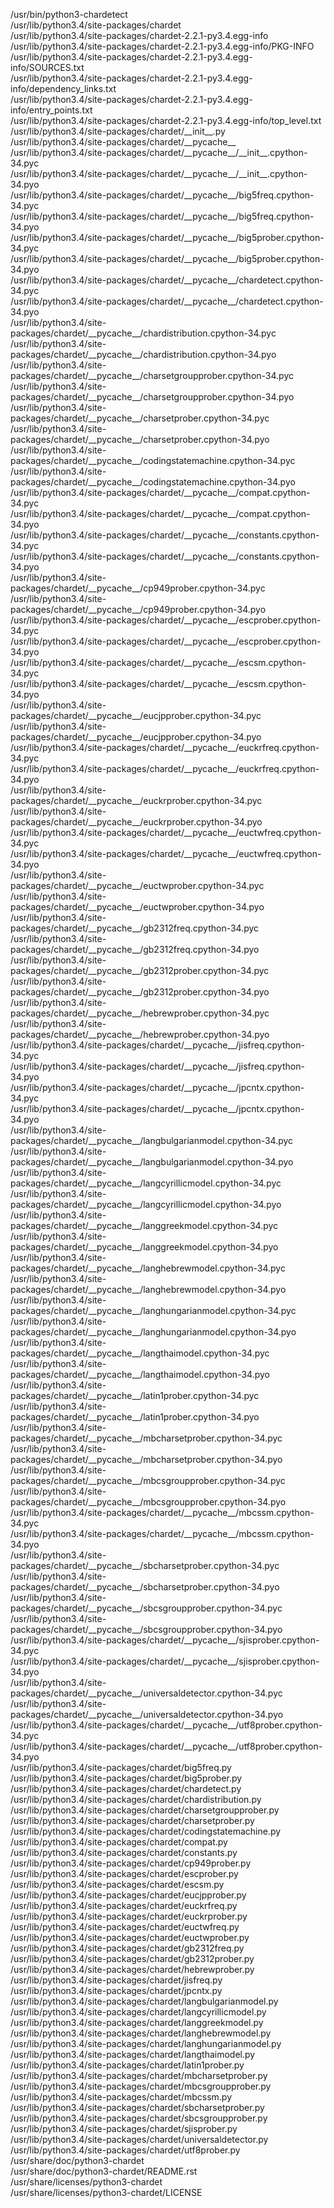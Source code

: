 /usr/bin/python3-chardetect  
/usr/lib/python3.4/site-packages/chardet  
/usr/lib/python3.4/site-packages/chardet-2.2.1-py3.4.egg-info  
/usr/lib/python3.4/site-packages/chardet-2.2.1-py3.4.egg-info/PKG-INFO  
/usr/lib/python3.4/site-packages/chardet-2.2.1-py3.4.egg-info/SOURCES.txt  
/usr/lib/python3.4/site-packages/chardet-2.2.1-py3.4.egg-info/dependency\_links.txt  
/usr/lib/python3.4/site-packages/chardet-2.2.1-py3.4.egg-info/entry\_points.txt  
/usr/lib/python3.4/site-packages/chardet-2.2.1-py3.4.egg-info/top\_level.txt  
/usr/lib/python3.4/site-packages/chardet/\_\_init\_\_.py  
/usr/lib/python3.4/site-packages/chardet/\_\_pycache\_\_  
/usr/lib/python3.4/site-packages/chardet/\_\_pycache\_\_/\_\_init\_\_.cpython-34.pyc  
/usr/lib/python3.4/site-packages/chardet/\_\_pycache\_\_/\_\_init\_\_.cpython-34.pyo  
/usr/lib/python3.4/site-packages/chardet/\_\_pycache\_\_/big5freq.cpython-34.pyc  
/usr/lib/python3.4/site-packages/chardet/\_\_pycache\_\_/big5freq.cpython-34.pyo  
/usr/lib/python3.4/site-packages/chardet/\_\_pycache\_\_/big5prober.cpython-34.pyc  
/usr/lib/python3.4/site-packages/chardet/\_\_pycache\_\_/big5prober.cpython-34.pyo  
/usr/lib/python3.4/site-packages/chardet/\_\_pycache\_\_/chardetect.cpython-34.pyc  
/usr/lib/python3.4/site-packages/chardet/\_\_pycache\_\_/chardetect.cpython-34.pyo  
/usr/lib/python3.4/site-packages/chardet/\_\_pycache\_\_/chardistribution.cpython-34.pyc  
/usr/lib/python3.4/site-packages/chardet/\_\_pycache\_\_/chardistribution.cpython-34.pyo  
/usr/lib/python3.4/site-packages/chardet/\_\_pycache\_\_/charsetgroupprober.cpython-34.pyc  
/usr/lib/python3.4/site-packages/chardet/\_\_pycache\_\_/charsetgroupprober.cpython-34.pyo  
/usr/lib/python3.4/site-packages/chardet/\_\_pycache\_\_/charsetprober.cpython-34.pyc  
/usr/lib/python3.4/site-packages/chardet/\_\_pycache\_\_/charsetprober.cpython-34.pyo  
/usr/lib/python3.4/site-packages/chardet/\_\_pycache\_\_/codingstatemachine.cpython-34.pyc  
/usr/lib/python3.4/site-packages/chardet/\_\_pycache\_\_/codingstatemachine.cpython-34.pyo  
/usr/lib/python3.4/site-packages/chardet/\_\_pycache\_\_/compat.cpython-34.pyc  
/usr/lib/python3.4/site-packages/chardet/\_\_pycache\_\_/compat.cpython-34.pyo  
/usr/lib/python3.4/site-packages/chardet/\_\_pycache\_\_/constants.cpython-34.pyc  
/usr/lib/python3.4/site-packages/chardet/\_\_pycache\_\_/constants.cpython-34.pyo  
/usr/lib/python3.4/site-packages/chardet/\_\_pycache\_\_/cp949prober.cpython-34.pyc  
/usr/lib/python3.4/site-packages/chardet/\_\_pycache\_\_/cp949prober.cpython-34.pyo  
/usr/lib/python3.4/site-packages/chardet/\_\_pycache\_\_/escprober.cpython-34.pyc  
/usr/lib/python3.4/site-packages/chardet/\_\_pycache\_\_/escprober.cpython-34.pyo  
/usr/lib/python3.4/site-packages/chardet/\_\_pycache\_\_/escsm.cpython-34.pyc  
/usr/lib/python3.4/site-packages/chardet/\_\_pycache\_\_/escsm.cpython-34.pyo  
/usr/lib/python3.4/site-packages/chardet/\_\_pycache\_\_/eucjpprober.cpython-34.pyc  
/usr/lib/python3.4/site-packages/chardet/\_\_pycache\_\_/eucjpprober.cpython-34.pyo  
/usr/lib/python3.4/site-packages/chardet/\_\_pycache\_\_/euckrfreq.cpython-34.pyc  
/usr/lib/python3.4/site-packages/chardet/\_\_pycache\_\_/euckrfreq.cpython-34.pyo  
/usr/lib/python3.4/site-packages/chardet/\_\_pycache\_\_/euckrprober.cpython-34.pyc  
/usr/lib/python3.4/site-packages/chardet/\_\_pycache\_\_/euckrprober.cpython-34.pyo  
/usr/lib/python3.4/site-packages/chardet/\_\_pycache\_\_/euctwfreq.cpython-34.pyc  
/usr/lib/python3.4/site-packages/chardet/\_\_pycache\_\_/euctwfreq.cpython-34.pyo  
/usr/lib/python3.4/site-packages/chardet/\_\_pycache\_\_/euctwprober.cpython-34.pyc  
/usr/lib/python3.4/site-packages/chardet/\_\_pycache\_\_/euctwprober.cpython-34.pyo  
/usr/lib/python3.4/site-packages/chardet/\_\_pycache\_\_/gb2312freq.cpython-34.pyc  
/usr/lib/python3.4/site-packages/chardet/\_\_pycache\_\_/gb2312freq.cpython-34.pyo  
/usr/lib/python3.4/site-packages/chardet/\_\_pycache\_\_/gb2312prober.cpython-34.pyc  
/usr/lib/python3.4/site-packages/chardet/\_\_pycache\_\_/gb2312prober.cpython-34.pyo  
/usr/lib/python3.4/site-packages/chardet/\_\_pycache\_\_/hebrewprober.cpython-34.pyc  
/usr/lib/python3.4/site-packages/chardet/\_\_pycache\_\_/hebrewprober.cpython-34.pyo  
/usr/lib/python3.4/site-packages/chardet/\_\_pycache\_\_/jisfreq.cpython-34.pyc  
/usr/lib/python3.4/site-packages/chardet/\_\_pycache\_\_/jisfreq.cpython-34.pyo  
/usr/lib/python3.4/site-packages/chardet/\_\_pycache\_\_/jpcntx.cpython-34.pyc  
/usr/lib/python3.4/site-packages/chardet/\_\_pycache\_\_/jpcntx.cpython-34.pyo  
/usr/lib/python3.4/site-packages/chardet/\_\_pycache\_\_/langbulgarianmodel.cpython-34.pyc  
/usr/lib/python3.4/site-packages/chardet/\_\_pycache\_\_/langbulgarianmodel.cpython-34.pyo  
/usr/lib/python3.4/site-packages/chardet/\_\_pycache\_\_/langcyrillicmodel.cpython-34.pyc  
/usr/lib/python3.4/site-packages/chardet/\_\_pycache\_\_/langcyrillicmodel.cpython-34.pyo  
/usr/lib/python3.4/site-packages/chardet/\_\_pycache\_\_/langgreekmodel.cpython-34.pyc  
/usr/lib/python3.4/site-packages/chardet/\_\_pycache\_\_/langgreekmodel.cpython-34.pyo  
/usr/lib/python3.4/site-packages/chardet/\_\_pycache\_\_/langhebrewmodel.cpython-34.pyc  
/usr/lib/python3.4/site-packages/chardet/\_\_pycache\_\_/langhebrewmodel.cpython-34.pyo  
/usr/lib/python3.4/site-packages/chardet/\_\_pycache\_\_/langhungarianmodel.cpython-34.pyc  
/usr/lib/python3.4/site-packages/chardet/\_\_pycache\_\_/langhungarianmodel.cpython-34.pyo  
/usr/lib/python3.4/site-packages/chardet/\_\_pycache\_\_/langthaimodel.cpython-34.pyc  
/usr/lib/python3.4/site-packages/chardet/\_\_pycache\_\_/langthaimodel.cpython-34.pyo  
/usr/lib/python3.4/site-packages/chardet/\_\_pycache\_\_/latin1prober.cpython-34.pyc  
/usr/lib/python3.4/site-packages/chardet/\_\_pycache\_\_/latin1prober.cpython-34.pyo  
/usr/lib/python3.4/site-packages/chardet/\_\_pycache\_\_/mbcharsetprober.cpython-34.pyc  
/usr/lib/python3.4/site-packages/chardet/\_\_pycache\_\_/mbcharsetprober.cpython-34.pyo  
/usr/lib/python3.4/site-packages/chardet/\_\_pycache\_\_/mbcsgroupprober.cpython-34.pyc  
/usr/lib/python3.4/site-packages/chardet/\_\_pycache\_\_/mbcsgroupprober.cpython-34.pyo  
/usr/lib/python3.4/site-packages/chardet/\_\_pycache\_\_/mbcssm.cpython-34.pyc  
/usr/lib/python3.4/site-packages/chardet/\_\_pycache\_\_/mbcssm.cpython-34.pyo  
/usr/lib/python3.4/site-packages/chardet/\_\_pycache\_\_/sbcharsetprober.cpython-34.pyc  
/usr/lib/python3.4/site-packages/chardet/\_\_pycache\_\_/sbcharsetprober.cpython-34.pyo  
/usr/lib/python3.4/site-packages/chardet/\_\_pycache\_\_/sbcsgroupprober.cpython-34.pyc  
/usr/lib/python3.4/site-packages/chardet/\_\_pycache\_\_/sbcsgroupprober.cpython-34.pyo  
/usr/lib/python3.4/site-packages/chardet/\_\_pycache\_\_/sjisprober.cpython-34.pyc  
/usr/lib/python3.4/site-packages/chardet/\_\_pycache\_\_/sjisprober.cpython-34.pyo  
/usr/lib/python3.4/site-packages/chardet/\_\_pycache\_\_/universaldetector.cpython-34.pyc  
/usr/lib/python3.4/site-packages/chardet/\_\_pycache\_\_/universaldetector.cpython-34.pyo  
/usr/lib/python3.4/site-packages/chardet/\_\_pycache\_\_/utf8prober.cpython-34.pyc  
/usr/lib/python3.4/site-packages/chardet/\_\_pycache\_\_/utf8prober.cpython-34.pyo  
/usr/lib/python3.4/site-packages/chardet/big5freq.py  
/usr/lib/python3.4/site-packages/chardet/big5prober.py  
/usr/lib/python3.4/site-packages/chardet/chardetect.py  
/usr/lib/python3.4/site-packages/chardet/chardistribution.py  
/usr/lib/python3.4/site-packages/chardet/charsetgroupprober.py  
/usr/lib/python3.4/site-packages/chardet/charsetprober.py  
/usr/lib/python3.4/site-packages/chardet/codingstatemachine.py  
/usr/lib/python3.4/site-packages/chardet/compat.py  
/usr/lib/python3.4/site-packages/chardet/constants.py  
/usr/lib/python3.4/site-packages/chardet/cp949prober.py  
/usr/lib/python3.4/site-packages/chardet/escprober.py  
/usr/lib/python3.4/site-packages/chardet/escsm.py  
/usr/lib/python3.4/site-packages/chardet/eucjpprober.py  
/usr/lib/python3.4/site-packages/chardet/euckrfreq.py  
/usr/lib/python3.4/site-packages/chardet/euckrprober.py  
/usr/lib/python3.4/site-packages/chardet/euctwfreq.py  
/usr/lib/python3.4/site-packages/chardet/euctwprober.py  
/usr/lib/python3.4/site-packages/chardet/gb2312freq.py  
/usr/lib/python3.4/site-packages/chardet/gb2312prober.py  
/usr/lib/python3.4/site-packages/chardet/hebrewprober.py  
/usr/lib/python3.4/site-packages/chardet/jisfreq.py  
/usr/lib/python3.4/site-packages/chardet/jpcntx.py  
/usr/lib/python3.4/site-packages/chardet/langbulgarianmodel.py  
/usr/lib/python3.4/site-packages/chardet/langcyrillicmodel.py  
/usr/lib/python3.4/site-packages/chardet/langgreekmodel.py  
/usr/lib/python3.4/site-packages/chardet/langhebrewmodel.py  
/usr/lib/python3.4/site-packages/chardet/langhungarianmodel.py  
/usr/lib/python3.4/site-packages/chardet/langthaimodel.py  
/usr/lib/python3.4/site-packages/chardet/latin1prober.py  
/usr/lib/python3.4/site-packages/chardet/mbcharsetprober.py  
/usr/lib/python3.4/site-packages/chardet/mbcsgroupprober.py  
/usr/lib/python3.4/site-packages/chardet/mbcssm.py  
/usr/lib/python3.4/site-packages/chardet/sbcharsetprober.py  
/usr/lib/python3.4/site-packages/chardet/sbcsgroupprober.py  
/usr/lib/python3.4/site-packages/chardet/sjisprober.py  
/usr/lib/python3.4/site-packages/chardet/universaldetector.py  
/usr/lib/python3.4/site-packages/chardet/utf8prober.py  
/usr/share/doc/python3-chardet  
/usr/share/doc/python3-chardet/README.rst  
/usr/share/licenses/python3-chardet  
/usr/share/licenses/python3-chardet/LICENSE  
